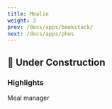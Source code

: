 ```yaml
---
title: Mealie
weight: 3
prev: /docs/apps/bookstack/
next: /docs/apps/phos
---
```


## 🚧 Under Construction

### Highlights

Meal manager
